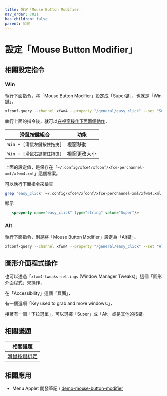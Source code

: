 ```yaml
---
title: 設定「Mouse Button Modifier」
nav_order: 7021
has_children: false
parent: 如何
---
```



# 設定「Mouse Button Modifier」


## 相關設定指令


### Win

執行下面指令，將「Mouse Button Modifier」設定成「Super鍵」，也就是「Win鍵」。

``` sh
xfconf-query --channel xfwm4 --property "/general/easy_click" --set "Super" --type "string" --create
```

執行上面的指令後，就可以[在視窗操作下面兩個動作](https://samwhelp.github.io/note-about-ultramarine-xfce/read/config/mousebind.html#視窗內容區塊)，

| 滑鼠按鍵組合                |  功能                   |
| --------------------------- | ----------------------- |
| `Win + [滑鼠左鍵按住拖曳]`  | 視窗移動                |
| `Win + [滑鼠右鍵按住拖曳]`  | 視窗更改大小            |


上面的設定值，是保存在「`~/.config/xfce4/xfconf/xfce-perchannel-xml/xfwm4.xml`」這個檔案。

可以執行下面指令來檢查

``` sh
grep 'easy_click' ~/.config/xfce4/xfconf/xfce-perchannel-xml/xfwm4.xml
```

顯示

``` xml
   <property name="easy_click" type="string" value="Super"/>
```




### Alt

執行下面指令，則是將「Mouse Button Modifier」設定為「Alt鍵」。

``` sh
xfconf-query --channel xfwm4 --property "/general/easy_click" --set "Alt" --type "string" --create
```




## 圖形介面程式操作

也可以透過「`xfwm4-tweaks-settings` (Window Manager Tweaks)」這個「圖形介面程式」來操作，

在「Accessibility」這個「頁面」，

有一個選項「Key used to grab and move windows:」，

接著有一個「下拉選單」，可以選擇「Super」或「Alt」或是其他的按鍵。




## 相關議題

| 相關議題 |
| ------- |
| [滑鼠按鍵綁定](https://samwhelp.github.io/note-about-ultramarine-xfce/read/config/mousebind.html#視窗內容區塊) |


## 相關應用

* Menu Applet 開發筆記 / [demo-mouse-button-modifier](https://samwhelp.github.io/note-about-menu-applet/read/demo/demo-mouse-button-modifier.html#xfce)
